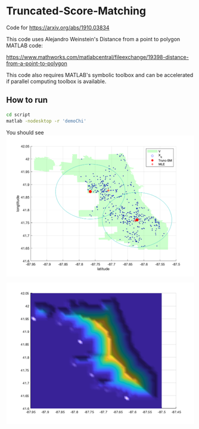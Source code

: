 # Truncated-Score-Matching
Code for https://arxiv.org/abs/1910.03834

This code uses Alejandro Weinstein's Distance from a point to polygon MATLAB code: 

https://www.mathworks.com/matlabcentral/fileexchange/19398-distance-from-a-point-to-polygon

This code also requires MATLAB's symbolic toolbox and can be accelerated if parallel computing toolbox is available. 

## How to run
```bash
cd script
matlab -nodesktop -r 'demoChi'
```

You should see
![Chicago Crime Dataset Gaussian Mixture Fit](script/n_513.png)

![g0 on Chicago boundary](script/gChi.png)